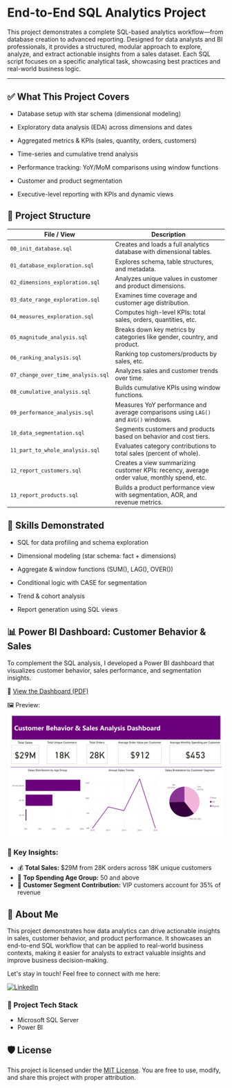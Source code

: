 # End-to-End SQL Analytics Project

This project demonstrates a complete SQL-based analytics workflow—from database creation to advanced reporting. Designed for data analysts and BI professionals, it provides a structured, modular approach to explore, analyze, and extract actionable insights from a sales dataset. Each SQL script focuses on a specific analytical task, showcasing best practices and real-world business logic.

---

## ✅ What This Project Covers

- Database setup with star schema (dimensional modeling)

- Exploratory data analysis (EDA) across dimensions and dates

- Aggregated metrics & KPIs (sales, quantity, orders, customers)

- Time-series and cumulative trend analysis

- Performance tracking: YoY/MoM comparisons using window functions

- Customer and product segmentation

- Executive-level reporting with KPIs and dynamic views

## 📁 Project Structure

| File / View                        | Description                                                                                 |
| ---------------------------------- | ------------------------------------------------------------------------------------------- |
| `00_init_database.sql`             | Creates and loads a full analytics database with dimensional tables.                        |
| `01_database_exploration.sql`      | Explores schema, table structures, and metadata.                                            |
| `02_dimensions_exploration.sql`    | Analyzes unique values in customer and product dimensions.                                  |
| `03_date_range_exploration.sql`    | Examines time coverage and customer age distribution.                                       |
| `04_measures_exploration.sql`      | Computes high-level KPIs: total sales, orders, quantities, etc.                             |
| `05_magnitude_analysis.sql`        | Breaks down key metrics by categories like gender, country, and product.                    |
| `06_ranking_analysis.sql`          | Ranking top customers/products by sales, etc.                                               |
| `07_change_over_time_analysis.sql` | Analyzes sales and customer trends over time.                                               |
| `08_cumulative_analysis.sql`       | Builds cumulative KPIs using window functions.                                              |
| `09_performance_analysis.sql`      | Measures YoY performance and average comparisons using `LAG()` and `AVG()` windows.         |
| `10_data_segmentation.sql`         | Segments customers and products based on behavior and cost tiers.                           |
| `11_part_to_whole_analysis.sql`    | Evaluates category contributions to total sales (percent of whole).                         |
| `12_report_customers.sql`          | Creates a view summarizing customer KPIs: recency, average order value, monthly spend, etc. |
| `13_report_products.sql`           | Builds a product performance view with segmentation, AOR, and revenue metrics.              |

## 🧠 Skills Demonstrated

- SQL for data profiling and schema exploration

- Dimensional modeling (star schema: fact + dimensions)

- Aggregate & window functions (SUM(), LAG(), OVER())

- Conditional logic with CASE for segmentation

- Trend & cohort analysis

- Report generation using SQL views

## 📊 Power BI Dashboard: Customer Behavior & Sales

To complement the SQL analysis, I developed a Power BI dashboard that visualizes customer behavior, sales performance, and segmentation insights.

📄 [View the Dashboard (PDF)](powerbi-dashboard/End-to-End%20SQL%20Analytics%20Project%20Dashboard.pdf)

🖼️ Preview:
![Dashboard Preview](powerbi-dashboard/dashboard.png)

### 🔑 Key Insights:
- 💰 **Total Sales:** $29M from 28K orders across 18K unique customers
- 🧓 **Top Spending Age Group:** 50 and above
- 🏅 **Customer Segment Contribution:** VIP customers account for 35% of revenue

## 🌟 About Me

This project demonstrates how data analytics can drive actionable insights in sales, customer behavior, and product performance. It showcases an end-to-end SQL workflow that can be applied to real-world business contexts, making it easier for analysts to extract valuable insights and improve business decision-making.

Let's stay in touch! Feel free to connect with me here:

[![LinkedIn](https://img.shields.io/badge/LinkedIn-Connect-blue?style=for-the-badge&logo=linkedin)](https://www.linkedin.com/in/ricardovargas-contact)

### 🧰 Project Tech Stack
- Microsoft SQL Server
- Power BI

## 🛡️ License

This project is licensed under the [MIT License](LICENSE). You are free to use, modify, and share this project with proper attribution.
